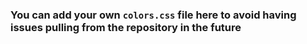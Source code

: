 ### You can add your own `colors.css` file here to avoid having issues pulling from the repository in the future
